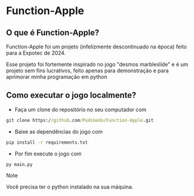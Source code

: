 # Function-Apple
## O que é Function-Apple?
Function-Apple foi um projeto (infelizmente descontinuado na época) feito para a Expotec de 2024.

Esse projeto foi fortemente inspirado no jogo "desmos marbleslide" e é um projeto sem fins lucrativos, feito apenas para demonstração e para aprimorar minha programação em python


## Como executar o jogo localmente?

- Faça um clone do repositório no seu computador com
```cmd
git clone https://github.com/Pudimedo/Function-Apple.git
```
- Baixe as dependências do jogo com
```cmd
pip install -r requirements.txt
```
- Por fim execute o jogo com
```cmd
py main.py
```

> [!NOTE]
> Você precisa ter o python instalado na sua máquina.
